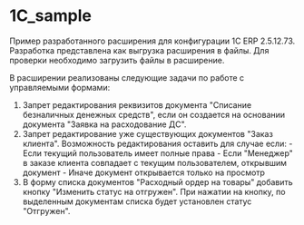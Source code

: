 # 1C_sample
Пример разработанного расширения для конфигурации 1С ERP 2.5.12.73. Разработка представлена как выгрузка расширения в файлы. Для проверки необходимо загрузить файлы в расширение.

В расширении реализованы следующие задачи по работе с управляемыми формами:
1. Запрет редактирования реквизитов документа "Списание безналичных денежных средств", если он создается на основании документа "Заявка на расходование ДС".
2. Запрет редактирование уже существующих документов "Заказ клиента". Возможность редактирования оставить для случае если:
         - Если текущий пользователь имеет полные права
         - Если "Менеджер" в заказе клиента совпадает с текущим пользователем, открывшим документ
         - Иначе документ открывается только на просмотр
3. В форму списка документов "Расходный ордер на товары" добавить кнопку "Изменить статус на отгружен". При нажатии на кнопку, по выделенным документам списка будет установлен статус "Отгружен".

